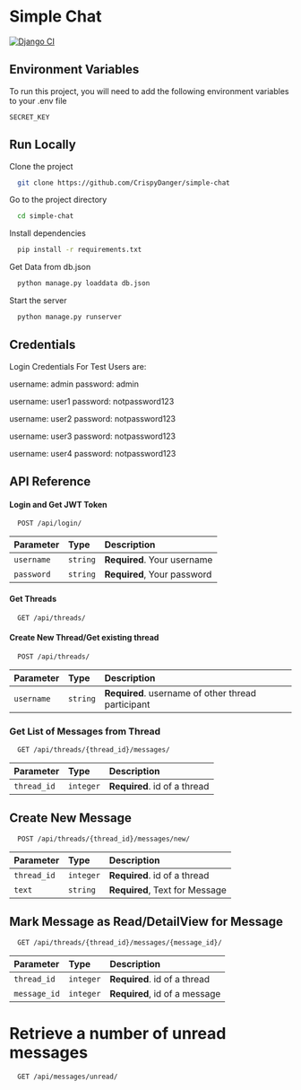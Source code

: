 
# Simple Chat

[![Django CI](https://github.com/CrispyDanger/simple-chat/actions/workflows/django.yml/badge.svg)](https://github.com/CrispyDanger/simple-chat/actions/workflows/django.yml)




## Environment Variables

To run this project, you will need to add the following environment variables to your .env file

`SECRET_KEY`


## Run Locally

Clone the project

```bash
  git clone https://github.com/CrispyDanger/simple-chat
```

Go to the project directory

```bash
  cd simple-chat
```

Install dependencies

```bash
  pip install -r requirements.txt
```

Get Data from db.json
```bash
  python manage.py loaddata db.json
```


Start the server

```bash
  python manage.py runserver
```


## Credentials

Login Credentials For Test Users are:

username: admin
password: admin

username: user1
password: notpassword123

username: user2
password: notpassword123

username: user3
password: notpassword123

username: user4
password: notpassword123

## API Reference

#### Login and Get JWT Token

```http
  POST /api/login/
```

| Parameter | Type     | Description                |
| :-------- | :------- | :------------------------- |
| `username` | `string` | **Required**. Your username |
| `password`| `string` | **Required**, Your password|

#### Get Threads

```http
  GET /api/threads/
```

#### Create New Thread/Get existing thread

```http
  POST /api/threads/
```

| Parameter | Type     | Description                |
| :-------- | :------- | :------------------------- |
| `username` | `string` | **Required**. username of other thread participant |

### Get List of Messages from Thread

```http
  GET /api/threads/{thread_id}/messages/
```
| Parameter | Type     | Description                |
| :-------- | :------- | :------------------------- |
| `thread_id` | `integer` | **Required**. id of a thread

## Create New Message

```http
  POST /api/threads/{thread_id}/messages/new/
```
| Parameter | Type     | Description                |
| :-------- | :------- | :------------------------- |
| `thread_id` | `integer` | **Required**. id of a thread
| `text`| `string` | **Required**, Text for Message|


## Mark Message as Read/DetailView for Message

```http
  GET /api/threads/{thread_id}/messages/{message_id}/
```

| Parameter | Type     | Description                |
| :-------- | :------- | :------------------------- |
| `thread_id` | `integer` | **Required**. id of a thread
| `message_id`| `integer` | **Required**, id of a message|


# Retrieve a number of unread messages

```http
  GET /api/messages/unread/
```
